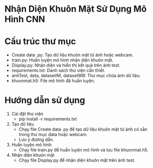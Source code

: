 # Nhận Diện Khuôn Mặt Sử Dụng Mô Hình CNN

# Cấu trúc thư mục
- Create data .py: Tạo dữ liệu khuôn mặt từ ảnh hoặc webcam.
- train.py: Huấn luyện mô hình nhận diện khuôn mặt.
- Display.py: Nhận diện và hiển thị kết quả trên ảnh test.
- requirements.txt: Danh sách thư viện cần thiết.
- anhTest, data, datasetIM, datasetWB: Thư mục chứa ảnh dữ liệu.
- khuonmat.h5: File mô hình đã huấn luyện.

# Hướng dẫn sử dụng
1. Cài đặt thư viện
    - pip install -r requirements.txt
2. Tạo dữ liệu
    - Chạy file Create data .py để tạo dữ liệu khuôn mặt từ ảnh có sẵn trong thư mục data hoặc webcam.
    - Lưu ý đường dẫn.
3. Huấn luyện mô hình
    - Chạy file train.py để huấn luyện mô hình và lưu file khuonmat.h5.
4. Nhận diện khuôn mặt
    - Chạy file Display.py để nhận diện khuôn mặt trên ảnh test.

